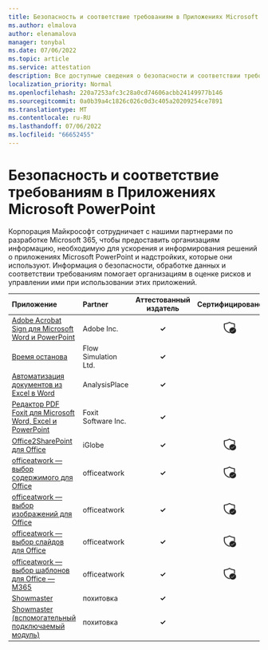 ```yaml
---
title: Безопасность и соответствие требованиям в Приложениях Microsoft PowerPoint — все приложения
ms.author: elmalova
author: elenamalova
manager: tonybal
ms.date: 07/06/2022
ms.topic: article
ms.service: attestation
description: Все доступные сведения о безопасности и соответствии требованиям для всех приложений Microsoft PowerPoint.
localization_priority: Normal
ms.openlocfilehash: 220a7253afc3c28a0cd74606acbb24149977b146
ms.sourcegitcommit: 0a0b39a4c1826c026c0d3c405a20209254ce7891
ms.translationtype: MT
ms.contentlocale: ru-RU
ms.lasthandoff: 07/06/2022
ms.locfileid: "66652455"
---
```

# <a name="microsoft-powerpoint-apps-security-and-compliance"></a>Безопасность и соответствие требованиям в Приложениях Microsoft PowerPoint

Корпорация Майкрософт сотрудничает с нашими партнерами по разработке Microsoft 365, чтобы предоставить организациям информацию, необходимую для ускорения и информирования решений о приложениях Microsoft PowerPoint и надстройких, которые они используют. Информация о безопасности, обработке данных и соответствии требованиям помогает организациям в оценке рисков и управлении ими при использовании этих приложений.

| **Приложение** | **Partner** | **Аттестованный издатель** | **Сертифицировано** |
|:--------|:------------|:----------------------:|:-------------:|
| [Adobe Acrobat Sign для Microsoft Word и PowerPoint](./adobe-inc-acrobat-sign-for-microsoft-word-and-powerpoint.md) | Adobe Inc. | **✓** | <img alt="Certified application badge" src="../media/certified-badge.png" height="25" width="25" /> |
| [Время останова](./flow-simulation-ltd-breaktime.md) | Flow Simulation Ltd. | **✓** |  |
| [Автоматизация документов из Excel в Word](./analysisplace-excel-to-word-document-automation.md) | AnalysisPlace | **✓** |  |
| [Редактор PDF Foxit для Microsoft Word, Excel и PowerPoint](./foxit-software-inc-pdf-editor-for-microsoft-word-excel-and-powerpoint.md) | Foxit Software Inc. | **✓** |  |
| [Office2SharePoint для Office](./iglobe-office2sharepoint-for-office.md) | iGlobe | **✓** | <img alt="Certified application badge" src="../media/certified-badge.png" height="25" width="25" /> |
| [officeatwork — выбор содержимого для Office](./officeatwork-officeatworkcontent-chooser-for-office.md) | officeatwork | **✓** | <img alt="Certified application badge" src="../media/certified-badge.png" height="25" width="25" /> |
| [officeatwork — выбор изображений для Office](./officeatwork-officeatworkimage-chooser-for-office.md) | officeatwork | **✓** | <img alt="Certified application badge" src="../media/certified-badge.png" height="25" width="25" /> |
| [officeatwork — выбор слайдов для Office](./officeatwork-officeatworkslide-chooser-for-office.md) | officeatwork | **✓** | <img alt="Certified application badge" src="../media/certified-badge.png" height="25" width="25" /> |
| [officeatwork — выбор шаблонов для Office — M365](./officeatwork-officeatworktemplate-chooser-for-office-m365.md) | officeatwork | **✓** | <img alt="Certified application badge" src="../media/certified-badge.png" height="25" width="25" /> |
| [Showmaster](./cherryware-showmaster.md) | похитовка | **✓** |  |
| [Showmaster (вспомогательный подключаемый модуль)](./cherryware-showmaster-helper-plugin.md) | похитовка | **✓** |  |
